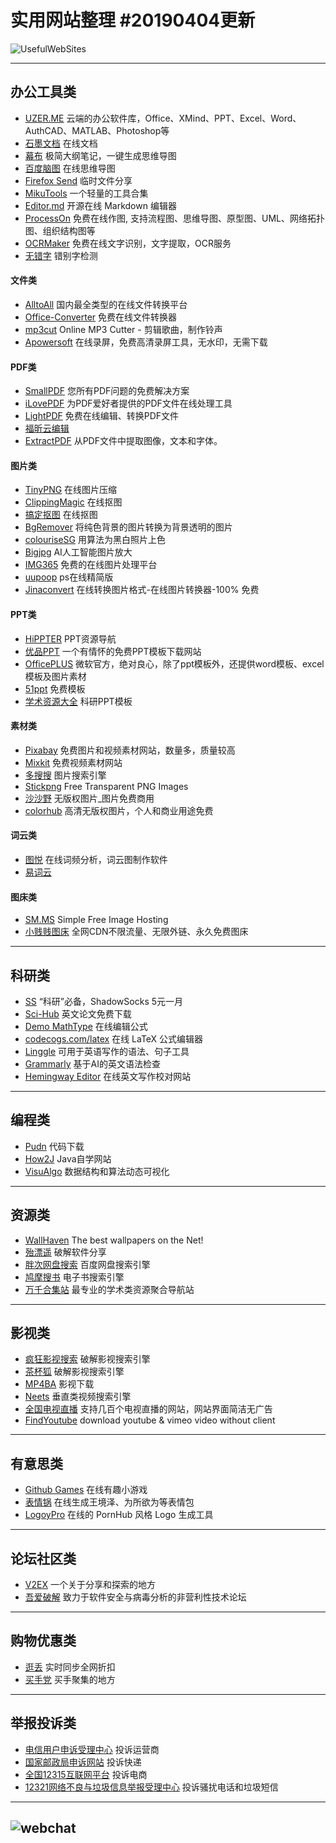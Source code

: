 # 实用网站整理  #20190404更新
![UsefulWebSites](https://i.loli.net/2019/04/02/5ca3645b69391.png)

------

## 办公工具类

- [UZER.ME](https://uzer.me/) 云端的办公软件库，Office、XMind、PPT、Excel、Word、AuthCAD、MATLAB、Photoshop等
- [石墨文档](https://shimo.im) 在线文档
- [幕布](https://mubu.com/) 极简大纲笔记，一键生成思维导图
- [百度脑图](http://naotu.baidu.com/) 在线思维导图
- [Firefox Send](https://send.firefox.com/) 临时文件分享
- [MikuTools](https://miku.tools/) 一个轻量的工具合集
- [Editor.md](https://pandao.github.io/editor.md/) 开源在线 Markdown 编辑器
- [ProcessOn](https://www.processon.com/) 免费在线作图, 支持流程图、思维导图、原型图、UML、网络拓扑图、组织结构图等
- [OCRMaker](http://www.ocrmaker.com/) 免费在线文字识别，文字提取，OCR服务
- [无错字](https://wucuozi.com/demo/) 错别字检测

#### 文件类

- [AlltoAll](http://www.alltoall.net/) 国内最全类型的在线文件转换平台
- [Office-Converter](https://cn.office-converter.com/) 免费在线文件转换器 
- [mp3cut](https://mp3cut.net/cn/) Online MP3 Cutter - 剪辑歌曲，制作铃声
- [Apowersoft](https://www.apowersoft.cn/free-online-screen-recorder) 在线录屏，免费高清录屏工具，无水印，无需下载



#### PDF类

- [SmallPDF](https://smallpdf.com/cn) 您所有PDF问题的免费解决方案
- [iLovePDF](https://www.ilovepdf.com/zh-cn) 为PDF爱好者提供的PDF文件在线处理工具
- [LightPDF](https://lightpdf.com/zh/) 免费在线编辑、转换PDF文件
- [福昕云编辑](http://edit.foxitcloud.cn/) 
- [ExtractPDF](https://www.extractpdf.com/zh.html) 从PDF文件中提取图像，文本和字体。

#### 图片类

- [TinyPNG](https://tinypng.com/) 在线图片压缩
- [ClippingMagic](https://clippingmagic.com/) 在线抠图
- [搞定抠图](https://www.gaoding.com/koutu) 在线抠图
- [BgRemover](http://www.aigei.com/bgremover/) 将纯色背景的图片转换为背景透明的图片
- [colouriseSG](https://colourise.sg/) 用算法为黑白照片上色
- [Bigjpg](http://bigjpg.com/) AI人工智能图片放大
- [IMG365](http://www.img365.cn/) 免费的在线图片处理平台
- [uupoop](https://www.uupoop.com/) ps在线精简版
- [Jinaconvert](https://jinaconvert.com/cn/) 在线转换图片格式-在线图片转换器-100% 免费

#### PPT类

- [HiPPTER](http://www.hippter.com/)  PPT资源导航
- [优品PPT](http://www.ypppt.com/) 一个有情怀的免费PPT模板下载网站
- [OfficePLUS](http://www.ypppt.com/) 微软官方，绝对良心，除了ppt模板外，还提供word模板、excel模板及图片素材
- [51ppt](http://www.51pptmoban.com/ppt/) 免费模板
- [学术资源大全](http://www.xszydq.com) 科研PPT模板

#### 素材类

- [Pixabay](https://pixabay.com/zh/) 免费图片和视频素材网站，数量多，质量较高
- [Mixkit](https://mixkit.co/) 免费视频素材网站
- [多搜搜](http://duososo.com/index.php) 图片搜索引擎
- [Stickpng](http://www.stickpng.com/) Free Transparent PNG Images
- [沙沙野](https://www.ssyer.com/home) 无版权图片_图片免费商用
- [colorhub](https://colorhub.me/) 高清无版权图片，个人和商业用途免费

#### 词云类

- [图悦](http://www.picdata.cn/index.php) 在线词频分析，词云图制作软件
- [易词云](http://yciyun.com/) 

#### 图床类

- [SM.MS](https://sm.ms/) Simple Free Image Hosting
- [小贱贱图床](https://pic.xiaojianjian.net/) 全网CDN不限流量、无限外链、永久免费图床 


------
## 科研类

- [SS](https://a.aiguobit.com/users/register/f19a5876554b99d13550d1cb9549ede6) “科研”必备，ShadowSocks 5元一月
- [Sci-Hub](http://sci-hub.tw/ ) 英文论文免费下载
- [Demo MathType](http://www.wiris.com/editor/demo/zh/developers ) 在线编辑公式
- [codecogs.com/latex](https://www.codecogs.com/latex/eqneditor.php) 在线 LaTeX 公式编辑器
- [Linggle](https://linggle.com/ ) 可用于英语写作的语法、句子工具
- [Grammarly](https://www.grammarly.com/) 基于AI的英文语法检查
- [Hemingway Editor](http://www.hemingwayapp.com/) 在线英文写作校对网站
------
## 编程类

- [Pudn](http://www.pudn.com/) 代码下载
- [How2J](http://how2j.cn?p=68554) Java自学网站
- [VisuAlgo](https://visualgo.net/zh) 数据结构和算法动态可视化
------

## 资源类

- [WallHaven](https://alpha.wallhaven.cc/) The best wallpapers on the Net!
- [殆漂遥](https://www.laomoit.com/) 破解软件分享
- [胖次网盘搜索](https://www.panc.cc/) 百度网盘搜索引擎
- [鸠摩搜书](https://www.jiumodiary.com/) 电子书搜索引擎
- [万千合集站](http://www.hejizhan.com/html/search) 最专业的学术类资源聚合导航站
------

## 影视类
- [疯狂影视搜索](http://ifkdy.com/) 破解影视搜索引擎
- [茶杯狐](https://www.cupfox.com/) 破解影视搜索引擎
- [MP4BA](http://www.mp4ba.com/) 影视下载
- [Neets](https://neets.cc/) 垂直类视频搜索引擎
- [全国电视直播](http://bddn.cn/zb.htm) 支持几百个电视直播的网站，网站界面简洁无广告
- [ FindYoutube](http://www.ytb.io/) download youtube & vimeo video without client
------
## 有意思类
- [Github Games](https://likexia.gitee.io/game/index.html) 在线有趣小游戏
- [表情锅](https://app.xuty.tk/static/app/index.html)  在线生成王境泽、为所欲为等表情包
- [LogoyPro](https://logoly.pro) 在线的 PornHub 风格 Logo 生成工具

------

## 论坛社区类

- [V2EX](https://www.v2ex.com) 一个关于分享和探索的地方
- [吾爱破解](https://www.52pojie.cn/) 致力于软件安全与病毒分析的非营利性技术论坛

------

## 购物优惠类

- [逛丢](https://guangdiu.com/) 实时同步全网折扣
- [买手党](https://www.maishoudang.com/) 买手聚集的地方
------

## 举报投诉类

- [电信用户申诉受理中心](http://www.chinatcc.gov.cn/) 投诉运营商
- [国家邮政局申诉网站](http://sswz.spb.gov.cn/) 投诉快递
- [全国12315互联网平台](http://www.12315.cn/) 投诉电商
- [12321网络不良与垃圾信息举报受理中心](https://www.12321.cn/) 投诉骚扰电话和垃圾短信

------
![webchat](https://i.loli.net/2019/04/02/5ca367137b871.png)
------

